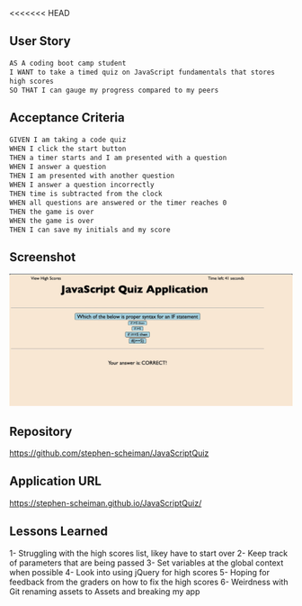 <<<<<<< HEAD
## User Story

```
AS A coding boot camp student
I WANT to take a timed quiz on JavaScript fundamentals that stores high scores
SO THAT I can gauge my progress compared to my peers
```

## Acceptance Criteria

```
GIVEN I am taking a code quiz
WHEN I click the start button
THEN a timer starts and I am presented with a question
WHEN I answer a question
THEN I am presented with another question
WHEN I answer a question incorrectly
THEN time is subtracted from the clock
WHEN all questions are answered or the timer reaches 0
THEN the game is over
WHEN the game is over
THEN I can save my initials and my score
```

## Screenshot

![Alt text](./Screenshot.jpg "Screenshot")

## Repository

https://github.com/stephen-scheiman/JavaScriptQuiz

## Application URL

https://stephen-scheiman.github.io/JavaScriptQuiz/

## Lessons Learned
1- Struggling with the high scores list, likey have to start over
2- Keep track of parameters that are being passed
3- Set variables at the global context when possible
4- Look into using jQuery for high scores
5- Hoping for feedback from the graders on how to fix the high scores
6- Weirdness with Git renaming assets to Assets and breaking my app

